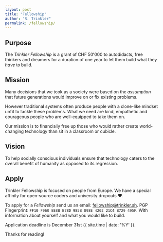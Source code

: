 ```yaml
---
layout: post
title: "Fellowship"
author: "R. Trinkler"
permalink: /fellowship/
---
```


## Purpose

The _Trinkler Fellowship_ is a grant of CHF 50'000 to autodidacts, free thinkers and dreamers for a duration of one year to let them build what they _have_ to build.

## Mission

Many decisions that we took as a society were based on the _assumption_ that future generations would improve on or fix existing problems.

However traditional systems often produce people with a clone-like mindset unfit to tackle these problems. What we need are kind, empathetic and courageous people who are well-equipped to take them on.

Our mission is to financially free up those who would rather create world-changing technology than sit in a classroom or cubicle.

## Vision

To help socially conscious individuals ensure that technology caters to the overall benefit of humanity as opposed to its regression.

## Apply

Trinkler Fellowship is focused on people from Europe. We have a special affinity for open-source coders and university dropouts ❤.

To apply for a _Fellowship_ send us an email:
<a href="mailto:fellowship@trinkler.sh?Subject=Application%20Trinkler%20Fellowship" target="_top">fellowship@trinkler.sh</a>.
PGP Fingerprint: `FF10 F960 BE8B B78D 985B 898E 4202 21C4 B729 495F`.
With information about yourself and what you would like to build.

Application deadline is December 31st {{ site.time | date: '%Y' }}.

Thanks for reading!
